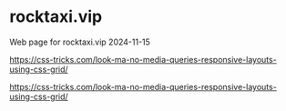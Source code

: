 # rocktaxi.vip

Web page for rocktaxi.vip
2024-11-15

https://css-tricks.com/look-ma-no-media-queries-responsive-layouts-using-css-grid/

https://css-tricks.com/look-ma-no-media-queries-responsive-layouts-using-css-grid/

